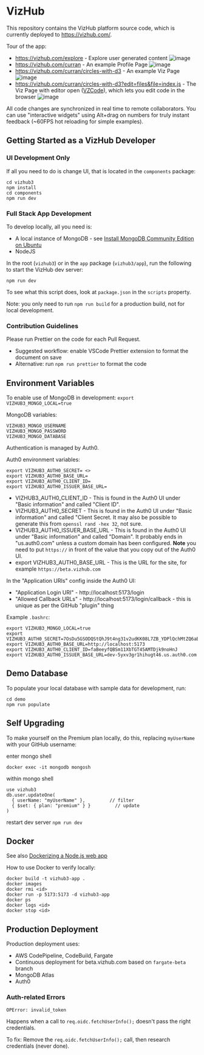 # VizHub

This repository contains the VizHub platform source code, which is currently deployed to https://vizhub.com/.

Tour of the app:

 * https://vizhub.com/explore - Explore user generated content
![image](https://github.com/user-attachments/assets/297ac688-88ab-42f1-b04c-47e66ac9d153)
 * https://vizhub.com/curran - An example Profile Page
![image](https://github.com/user-attachments/assets/17a0794d-3f05-46b1-bd4e-e2076a055c39)
 * https://vizhub.com/curran/circles-with-d3 - An example Viz Page
![image](https://github.com/user-attachments/assets/5bacc288-c407-4a64-8d50-ec0895a62ee6)
 * https://vizhub.com/curran/circles-with-d3?edit=files&file=index.js - The Viz Page with editor open ([VZCode](https://github.com/vizhub-core/vzcode)), which lets you edit code in the browser
![image](https://github.com/user-attachments/assets/033f129e-cd6f-4dec-92f8-e5359d8875cf)

All code changes are synchronized in real time to remote collaborators. You can use "interactive widgets" using Alt+drag on numbers for truly instant feedback (~60FPS hot reloading for simple examples).

## Getting Started as a VizHub Developer

### UI Development Only

If all you need to do is change UI, that is located in the `components` package:

```
cd vizhub3
npm install
cd components
npm run dev
```

### Full Stack App Development

To develop locally, all you need is:

 * A local instance of MongoDB - see [Install MongoDB Community Edition on Ubuntu](https://www.mongodb.com/docs/manual/tutorial/install-mongodb-on-ubuntu/#std-label-install-mdb-community-ubuntu)
 * NodeJS

In the root (`vizhub3`) or in the `app` package (`vizhub3/app`), run the following to start the VizHub dev server:

```
npm run dev
```

To see what this script does, look at `package.json` in the `scripts` property.

Note: you only need to run `npm run build` for a production build, not for local development.

### Contribution Guidelines

Please run Prettier on the code for each Pull Request.

 * Suggested workflow: enable VSCode Prettier extension to format the document on save
 * Alternative: run `npm run prettier` to format the code

## Environment Variables

To enable use of MongoDB in development:
`export VIZHUB3_MONGO_LOCAL=true`

MongoDB variables:

```
VIZHUB3_MONGO_USERNAME
VIZHUB3_MONGO_PASSWORD
VIZHUB3_MONGO_DATABASE
```

Authentication is managed by Auth0.

Auth0 environment variables:

```
export VIZHUB3_AUTH0_SECRET= <>
export VIZHUB3_AUTH0_BASE_URL=
export VIZHUB3_AUTH0_CLIENT_ID=
export VIZHUB3_AUTH0_ISSUER_BASE_URL=
```

- VIZHUB3_AUTH0_CLIENT_ID - This is found in the Auth0 UI under "Basic information" and called "Client ID".
- VIZHUB3_AUTH0_SECRET - This is found in the Auth0 UI under "Basic information" and called "Client Secret. It may also be possible to generate this from `openssl rand -hex 32`, not sure.
- VIZHUB3_AUTH0_ISSUER_BASE_URL - This is found in the Auth0 UI under "Basic information" and called "Domain". It probably ends in "us.auth0.com" unless a custom domain has been configured. **Note** you need to put `https://` in front of the value that you copy out of the Auth0 UI.
- export VIZHUB3_AUTH0_BASE_URL - This is the URL for the site, for example `https://beta.vizhub.com`

In the "Application URIs" config inside the Auth0 UI:

- "Application Login URI" - http://localhost:5173/login
- "Allowed Callback URLs" - http://localhost:5173/login/callback - this is unique as per the GitHub "plugin" thing

Example `.bashrc`:

```
export VIZHUB3_MONGO_LOCAL=true
export VIZHUB3_AUTH0_SECRET=7OsDu5GSODQStQhJ9t4ng31v2udKK08L7ZB_YDPlQchMtZQ6aBCeRIZenxp8D_f9n
export VIZHUB3_AUTH0_BASE_URL=http://localhost:5173
export VIZHUB3_AUTH0_CLIENT_ID=faBeeyfQBSm11XbTGT45AMTDjk9noHnJ
export VIZHUB3_AUTH0_ISSUER_BASE_URL=dev-5yxv3gr1hihugt46.us.auth0.com
```

## Demo Database

To populate your local database with sample data for development, run:

```
cd demo
npm run populate
```

## Self Upgrading

To make yourself on the Premium plan locally, do this, replacing `myUserName` with your GitHub username:

enter mongo shell

```
docker exec -it mongodb mongosh
```

within mongo shell

```
use vizhub3
db.user.updateOne(
  { userName: "myUserName" },         // filter
  { $set: { plan: "premium" } }         // update
)
```

restart dev server `npm run dev`

## Docker

See also [Dockerizing a Node.js web app](https://nodejs.org/en/docs/guides/nodejs-docker-webapp)

How to use Docker to verify locally:

```
docker build -t vizhub3-app .
docker images
docker rmi <id>
docker run -p 5173:5173 -d vizhub3-app
docker ps
docker logs <id>
docker stop <id>
```

## Production Deployment

Production deployment uses:

- AWS CodePipeline, CodeBuild, Fargate
- Continuous deployment for beta.vizhub.com based on `fargate-beta` branch
- MongoDB Atlas
- Auth0

### Auth-related Errors

```
OPError: invalid_token
```

Happens when a call to `req.oidc.fetchUserInfo();` doesn't pass the right credentials.

To fix: Remove the `req.oidc.fetchUserInfo();` call, then research credentials (never done).
